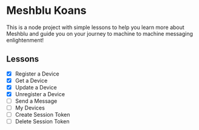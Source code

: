 # Meshblu Koans
This is a node project with simple lessons to help you learn more about Meshblu and guide you on your journey to machine to machine messaging enlightenment!

## Lessons
- [x] Register a Device
- [x] Get a Device
- [x] Update a Device
- [x] Unregister a Device
- [ ] Send a Message
- [ ] My Devices
- [ ] Create Session Token
- [ ] Delete Session Token
